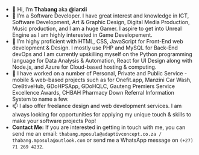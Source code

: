 - 👋 Hi, I’m **Thabang** aka **@iarxii**
- 👀 I’m a Software Developer. I have great interest and knowledge in ICT, Software Development, Art & Graphic Design, Digital Media Production, Music production, and I am a huge Gamer. I aspire to get into Unreal Engine as I am highly interested in Game Developement.
- 🌱 I’m highy proficient with HTML, CSS, JavaScript for Front-End web development & Design. I mostly use PHP and MySQL for Back-End devOps and I am currently upskilling myself on the Python programming language for Data Analysis & Automation, React for UI Design along with Node.js, and Azure for Cloud-based hosting & computing.
- 💞️ I have worked on a number of Personal, Private and Public Service - mobile & web-based projects such as for Onefit.app, Manzini Car Wash, Cre8tiveHub, GDoHPSApp, GDoHQLC, Gauteng Premiers Service Excellence Awards, CHBAH Pharmacy Down Referral Information System to name a few.
- 📫 I also offer freelance design and web development services. I am always looking for opportunities for applying my unique touch & skills to make your software projects Pop!
- **Contact Me:** If you are interested in getting in touch with me, you can send me an email: `thabang.mposula@adaptivconcept.co.za / thabang.mposula@outlook.com` or send me a WhatsApp message on `(+27) 71 269 4232`.

<!---
iarxii/iarxii is a ✨ special ✨ repository because its `README.md` (this file) appears on your GitHub profile.
You can click the Preview link to take a look at your changes.
--->
